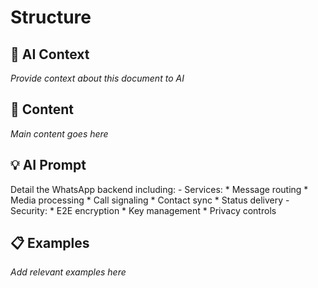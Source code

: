 # Structure

## 🤖 AI Context

_Provide context about this document to AI_

## 📝 Content

_Main content goes here_

## 💡 AI Prompt

Detail the WhatsApp backend including:
        - Services:
          * Message routing
          * Media processing
          * Call signaling
          * Contact sync
          * Status delivery
        - Security:
          * E2E encryption
          * Key management
          * Privacy controls

## 📋 Examples

_Add relevant examples here_

